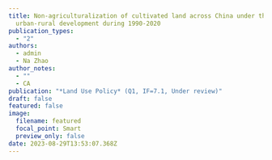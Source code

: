 ```yaml
---
title: Non-agriculturalization of cultivated land across China under the
  urban-rural development during 1990-2020
publication_types:
  - "2"
authors:
  - admin
  - Na Zhao
author_notes:
  - ""
  - CA
publication: "*Land Use Policy* (Q1, IF=7.1, Under review)"
draft: false
featured: false
image:
  filename: featured
  focal_point: Smart
  preview_only: false
date: 2023-08-29T13:53:07.368Z
---
```

